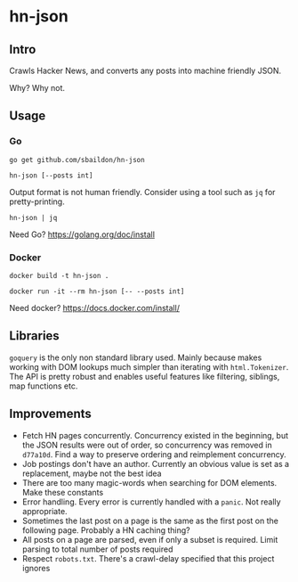 # hn-json

## Intro

Crawls Hacker News, and converts any posts into machine friendly JSON.

Why? Why not.

## Usage

### Go

`go get github.com/sbaildon/hn-json`

`hn-json [--posts int]`

Output format is not human friendly. Consider using a tool such as `jq` for pretty-printing.

`hn-json | jq`

Need Go? https://golang.org/doc/install

### Docker

`docker build -t hn-json .`

`docker run -it --rm hn-json [-- --posts int]`

Need docker? https://docs.docker.com/install/

## Libraries

`goquery` is the only non standard library used. Mainly because makes working
with DOM lookups much simpler than iterating with `html.Tokenizer`. The API
is pretty robust and enables useful features like filtering, siblings, map
functions etc.

## Improvements

* Fetch HN pages concurrently. Concurrency existed in the beginning, but the JSON results were out of order, so concurrency was removed in `d77a10d`.  Find a way to preserve ordering and reimplement concurrency.
* Job postings don't have an author. Currently an obvious value is set as a replacement, maybe not the best idea
* There are too many magic-words when searching for DOM elements. Make these constants
* Error handling. Every error is currently handled with a `panic`. Not really appropriate.
* Sometimes the last post on a page is the same as the first post on the following page. Probably a HN caching thing?
* All posts on a page are parsed, even if only a subset is required. Limit parsing to total number of posts required
* Respect `robots.txt`. There's a crawl-delay specified that this project ignores
